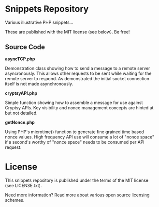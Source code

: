 Snippets Repository
===================

Various illustrative PHP snippets...

These are published with the MIT license (see below).  Be free!

Source Code
-----------

**asyncTCP.php**

Demonstration class showing how to send a message to a remote server asyncronously. This allows other requests to be sent while waiting for the remote server to respond.  As demonstrated the initial socket connection itself is not made asynchronously.

**cryptsyAPI.php**

Simple function showing how to assemble a message for use against Cryptsy APIs. Key visibility and nonce management concepts are hinted at but not detailed.

**getNonce.php**

Using PHP's microtime() function to generate fine grained time based nonce values. High frequency API use will consume a lot of "nonce space" if a second's worthy of "nonce space" needs to be consumed per API request.

License
=======

This snippets repository is published under the terms of the MIT license (see LICENSE.txt). 

Need more information? Read more about various open source [licensing](http://choosealicense.com/licenses/) schemes.
